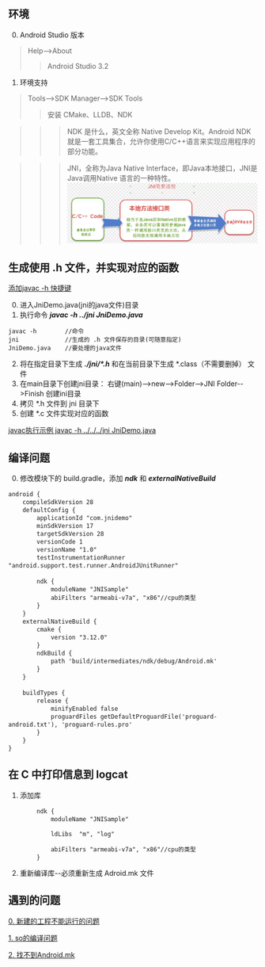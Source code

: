 ## 环境
0. Android Studio 版本
> Help-->About
>> Android Studio 3.2

1. 环境支持
>Tools-->SDK Manager-->SDK Tools
>>安装 CMake、LLDB、NDK 

>>>NDK 是什么，英文全称 Native Develop Kit。Android NDK 就是一套工具集合，允许你使用C/C++语言来实现应用程序的部分功能。

>>>JNI，全称为Java Native Interface，即Java本地接口，JNI是Java调用Native 语言的一种特性。
![Alt text](./doc/jni说明.png)

## 生成使用 .h 文件，并实现对应的函数
[添加javac -h 快捷键](./doc/hotkey.md)

0. 进入JniDemo.java(jni的java文件)目录
1. 执行命令 ***javac -h ../jni JniDemo.java***
``` 
javac -h        //命令
jni             //生成的 .h 文件保存的目录(可随意指定)
JniDemo.java    //要处理的java文件
```
2. 将在指定目录下生成 ***./jni/\*.h*** 和在当前目录下生成 *.class（不需要删掉） 文件
3. 在main目录下创建jni目录： 右键(main)-->new-->Folder-->JNI Folder-->Finish 创建ini目录
4. 拷贝 *.h 文件到 jni 目录下
5. 创建 *.c 文件实现对应的函数

[javac执行示例 javac -h ../../../jni JniDemo.java](./doc/javac_commad.png)

## 编译问题
0. 修改模块下的 build.gradle，添加 ***ndk*** 和 ***externalNativeBuild***
```
android {
    compileSdkVersion 28
    defaultConfig {
        applicationId "com.jnidemo"
        minSdkVersion 17
        targetSdkVersion 28
        versionCode 1
        versionName "1.0"
        testInstrumentationRunner "android.support.test.runner.AndroidJUnitRunner"

        ndk {
            moduleName "JNISample"
            abiFilters "armeabi-v7a", "x86"//cpu的类型
        }
    }
    externalNativeBuild {
        cmake {
            version "3.12.0"
        }
        ndkBuild {
            path 'build/intermediates/ndk/debug/Android.mk'
        }
    }

    buildTypes {
        release {
            minifyEnabled false
            proguardFiles getDefaultProguardFile('proguard-android.txt'), 'proguard-rules.pro'
        }
    }
}
```

## 在 C 中打印信息到 logcat
1. 添加库
```
        ndk {
            moduleName "JNISample"            
```
                ldLibs  "m", "log"
```            
            abiFilters "armeabi-v7a", "x86"//cpu的类型
        }
```
2. 重新编译库--必须重新生成 Adroid.mk 文件


## 遇到的问题

[0. 新建的工程不能运行的问题](./doc/errorNewActivity.md)

[1. so的编译问题](./doc/errorSoCompile.md)

[2. 找不到Android.mk](./doc/errorNoAndroid.mk.md)
